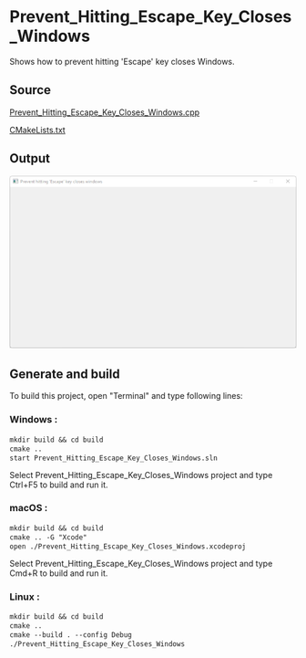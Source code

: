 # Prevent_Hitting_Escape_Key_Closes_Windows

Shows how to prevent hitting 'Escape' key closes Windows.

## Source

[Prevent_Hitting_Escape_Key_Closes_Windows.cpp](Prevent_Hitting_Escape_Key_Closes_Windows.cpp)

[CMakeLists.txt](CMakeLists.txt)

## Output

![output](../../../docs/Pictures/Examples/Prevent_Hitting_Escape_Key_Closes_Windows.png)

## Generate and build

To build this project, open "Terminal" and type following lines:

### Windows :

``` shell
mkdir build && cd build
cmake .. 
start Prevent_Hitting_Escape_Key_Closes_Windows.sln
```

Select Prevent_Hitting_Escape_Key_Closes_Windows project and type Ctrl+F5 to build and run it.

### macOS :

``` shell
mkdir build && cd build
cmake .. -G "Xcode"
open ./Prevent_Hitting_Escape_Key_Closes_Windows.xcodeproj
```

Select Prevent_Hitting_Escape_Key_Closes_Windows project and type Cmd+R to build and run it.

### Linux :

``` shell
mkdir build && cd build
cmake .. 
cmake --build . --config Debug
./Prevent_Hitting_Escape_Key_Closes_Windows
```

